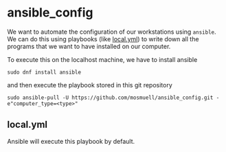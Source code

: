 # ansible_config
We want to automate the configuration of our workstations using `ansible`. We can do this using playbooks (like [local.yml](local.yml)) to write down all the programs that we want to have installed on our computer. 

To execute this on the localhost machine, we have to install ansible

```console
sudo dnf install ansible
```

and then execute the playbook stored in this git repository

```console
sudo ansible-pull -U https://github.com/mosmuell/ansible_config.git -e"computer_type=<type>"
```

## local.yml
Ansible will execute this playbook by default.
